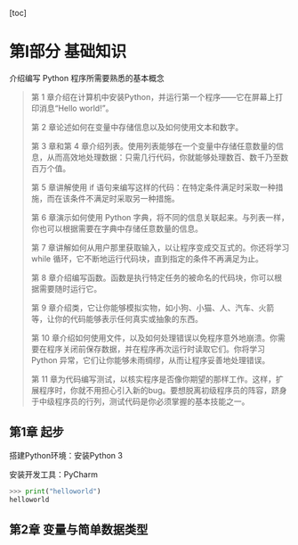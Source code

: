 [toc]

# 第Ⅰ部分 基础知识

介绍编写 Python 程序所需要熟悉的基本概念

> 第 1 章介绍在计算机中安装Python，并运行第一个程序——它在屏幕上打印消息“Hello world!”。
>
> 第 2 章论述如何在变量中存储信息以及如何使用文本和数字。
>
> 第 3 章和第 4 章介绍列表。使用列表能够在一个变量中存储任意数量的信息，从而高效地处理数据：只需几行代码，你就能够处理数百、数千乃至数百万个值。
>
> 第 5 章讲解使用 if 语句来编写这样的代码：在特定条件满足时采取一种措施，而在该条件不满足时采取另一种措施。
>
> 第 6 章演示如何使用 Python 字典，将不同的信息关联起来。与列表一样，你也可以根据需要在字典中存储任意数量的信息。
>
> 第 7 章讲解如何从用户那里获取输入，以让程序变成交互式的。你还将学习 while 循环，它不断地运行代码块，直到指定的条件不再满足为止。
>
> 第 8 章介绍编写函数。函数是执行特定任务的被命名的代码块，你可以根据需要随时运行它。
>
> 第 9 章介绍类，它让你能够模拟实物，如小狗、小猫、人、汽车、火箭等，让你的代码能够表示任何真实或抽象的东西。
>
> 第 10 章介绍如何使用文件，以及如何处理错误以免程序意外地崩溃。你需要在程序关闭前保存数据，并在程序再次运行时读取它们。你将学习 Python 异常，它们让你能够未雨绸缪，从而让程序妥善地处理错误。
>
> 第 11 章为代码编写测试，以核实程序是否像你期望的那样工作。这样，扩展程序时，你就不用担心引入新的bug。要想脱离初级程序员的阵容，跻身于中级程序员的行列，测试代码是你必须掌握的基本技能之一。

## 第1章 起步

搭建Python环境：安装Python 3

安装开发工具：PyCharm

```python
>>> print("helloworld")
helloworld
```



## 第2章 变量与简单数据类型


